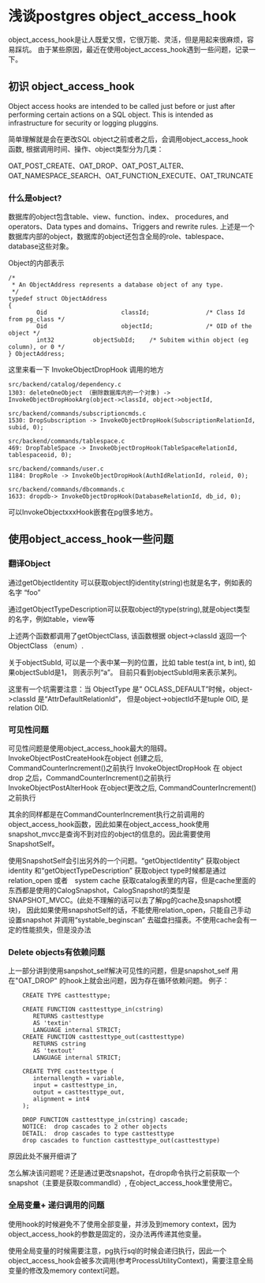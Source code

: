# 浅谈postgres object_access_hook

object_access_hook是让人既爱又恨，它很万能、灵活，但是用起来很麻烦，容易踩坑。
由于某些原因，最近在使用object_access_hook遇到一些问题，记录一下。

## 初识 object_access_hook

Object access hooks are intended to be called just before or just after performing certain actions on a SQL object.  This is intended as infrastructure for security or logging pluggins.

简单理解就是会在更改SQL object之前或者之后，会调用object_access_hook 函数, 根据调用时间、操作、object类型分为几类：

OAT_POST_CREATE、OAT_DROP、OAT_POST_ALTER、 OAT_NAMESPACE_SEARCH、OAT_FUNCTION_EXECUTE、OAT_TRUNCATE

### 什么是object?

数据库的object包含table、view、function、index、 procedures, and operators、Data types and domains、Triggers and rewrite rules.
上述是一个数据库内部的object，数据库的object还包含全局的role、tablespace、database这些对象。

Object的内部表示
```
/*
 * An ObjectAddress represents a database object of any type.
 */
typedef struct ObjectAddress
{
        Oid                     classId;                /* Class Id from pg_class */
        Oid                     objectId;               /* OID of the object */
        int32           objectSubId;    /* Subitem within object (eg column), or 0 */
} ObjectAddress;
```

这里来看一下 InvokeObjectDropHook 调用的地方

```
src/backend/catalog/dependency.c
1303: deleteOneObject （删除数据库内的一个对象) -> InvokeObjectDropHookArg(object->classId, object->objectId,

src/backend/commands/subscriptioncmds.c
1530: DropSubscription -> InvokeObjectDropHook(SubscriptionRelationId, subid, 0);

src/backend/commands/tablespace.c
469: DropTableSpace -> InvokeObjectDropHook(TableSpaceRelationId, tablespaceoid, 0);

src/backend/commands/user.c
1184: DropRole -> InvokeObjectDropHook(AuthIdRelationId, roleid, 0);

src/backend/commands/dbcommands.c
1633: dropdb-> InvokeObjectDropHook(DatabaseRelationId, db_id, 0);
```
可以InvokeObjectxxxHook嵌套在pg很多地方。
## 使用object_access_hook一些问题

### 翻译Object

通过getObjectIdentity 可以获取object的identity(string)也就是名字，例如表的名字 “foo”

通过getObjectTypeDescription可以获取object的type(string),就是object类型的名字，例如table，view等

上述两个函数都调用了getObjectClass,  该函数根据 object->classId 返回一个ObjectClass （enum）.

关于objectSubId, 可以是一个表中某一列的位置，比如 table test(a int, b int), 如果objectSubId是1， 则表示列“a”。 目前只看到objectSubId用来表示某列。

这里有一个坑需要注意：当 ObjectType 是” OCLASS_DEFAULT”时候，object->classId 是“AttrDefaultRelationId”， 但是object->objectId不是tuple OID, 是relation OID.
### 可见性问题

可见性问题是使用object_access_hook最大的阻碍。
InvokeObjectPostCreateHook在object 创建之后, CommandCounterIncrement()之前执行
InvokeObjectDropHook 在 object drop 之后，CommandCounterIncrement()之前执行
InvokeObjectPostAlterHook 在object更改之后, CommandCounterIncrement()之前执行

其余的同样都是在CommandCounterIncrement执行之前调用的object_access_hook函数，因此如果在object_access_hook使用snapshot_mvcc是查询不到对应的object的信息的。因此需要使用 SnapshotSelf。

使用SnapshotSelf会引出另外的一个问题。“getObjectIdentity” 获取object identity 和“getObjectTypeDescription”  获取object type时候都是通过relation_open 或者　system cache 获取catalog表里的内容，但是cache里面的东西都是使用的CalogSnapshot，CalogSnapshot的类型是SNAPSHOT_MVCC。(此处不理解的话可以去了解pg的cache及snapshot模块)， 因此如果使用snapshotSelf的话，不能使用relation_open，只能自己手动设置snapshot 并调用“systable_beginscan” 去磁盘扫描表。不使用cache会有一定的性能损失，但是没办法

### Delete objects有依赖问题

上一部分讲到使用sanpshot_self解决可见性的问题，但是snapshot_self 用在"OAT_DROP" 的hook上就会出问题，因为存在循环依赖问题。
例子：
```
    CREATE TYPE casttesttype;

    CREATE FUNCTION casttesttype_in(cstring)
       RETURNS casttesttype
       AS 'textin'
       LANGUAGE internal STRICT;
    CREATE FUNCTION casttesttype_out(casttesttype)
       RETURNS cstring
       AS 'textout'
       LANGUAGE internal STRICT;

    CREATE TYPE casttesttype (
       internallength = variable,
       input = casttesttype_in,
       output = casttesttype_out,
       alignment = int4
    );

    DROP FUNCTION casttesttype_in(cstring) cascade;
    NOTICE:  drop cascades to 2 other objects
    DETAIL:  drop cascades to type casttesttype
    drop cascades to function casttesttype_out(casttesttype)
```
原因此处不展开细讲了

怎么解决该问题呢？还是通过更改snapshot，在drop命令执行之前获取一个snapshot（主要是获取commandId）,  在object_access_hook里使用它。

### 全局变量+ 递归调用的问题

使用hook的时候避免不了使用全部变量，并涉及到memory context，因为object_access_hook的参数是固定的，没办法再传递其他变量。

使用全局变量的时候需要注意，pg执行sql的时候会递归执行，因此一个object_access_hook会被多次调用(参考ProcessUtilityContext)，需要注意全局变量的修改及memory context问题。




